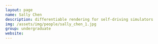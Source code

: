 ```yaml
---
layout: page
name: Sally Chen
description: differentiable rendering for self-driving simulators 
img: /assets/img/people/sally_chen_1.jpg
group: undergraduate
website: 
---
```



